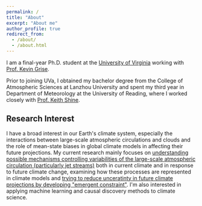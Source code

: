 ```yaml
---
permalink: /
title: "About"
excerpt: "About me"
author_profile: true
redirect_from: 
  - /about/
  - /about.html
---
```


I am a final-year Ph.D. student at the [University of Virginia](http://www.virginia.edu/) working with [Prof. Kevin Grise](https://uva.theopenscholar.com/kevin-grise/).

Prior to joining UVa, I obtained my bachelor degree from the College of Atmospheric Sciences at Lanzhou University and spent my third year in Department of Meteorology at the University of Reading, where I worked closely with [Prof. Keith Shine](https://research.reading.ac.uk/meteorology/people/keith-shine/).

Research Interest
------
I have a broad interest in our Earth's climate system, especially the interactions between large-scale atmospheric circulations and clouds and the role of mean-state biases in global climate models in affecting their future projections. My current research mainly focuses on [understanding possible mechanisms controlling variabilities of the large-scale atmospheric circulation (particularly jet streams)](https://agupubs.onlinelibrary.wiley.com/doi/abs/10.1029/2021JD034876) both in current climate and in response to future climate change, examining how these processes are represented in climate models and [trying to reduce unceratinty in future climate projections by developing "emergent constraint"](https://agupubs.onlinelibrary.wiley.com/doi/full/10.1029/2023GL104896). I'm also interested in applying machine learning and causal discovery methods to climate science.
